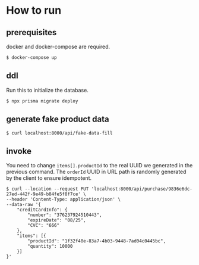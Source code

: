 # How to run
## prerequisites
docker and docker-compose are required.
```
$ docker-compose up
```
## ddl
Run this to initialize the database.
```
$ npx prisma migrate deploy
```
## generate fake product data
```
$ curl localhost:8000/api/fake-data-fill
```
## invoke
You need to change `items[].productId` to the real UUID we generated in the previous command.
The `orderId` UUID in URL path is randomly generated by the client to ensure idempotent.
```
$ curl --location --request PUT 'localhost:8000/api/purchase/9836e6dc-27ed-442f-9e49-b84fe5f8f7ce' \
--header 'Content-Type: application/json' \
--data-raw '{
    "creditCardInfo": {
        "number": "376237924510443",
        "expireDate": "08/25",
        "CVC": "666"
    },
    "items": [{
        "productId": "1f32f40e-83a7-4b03-9448-7ad04c0445bc",
        "quantity": 10000
    }]
}'
```